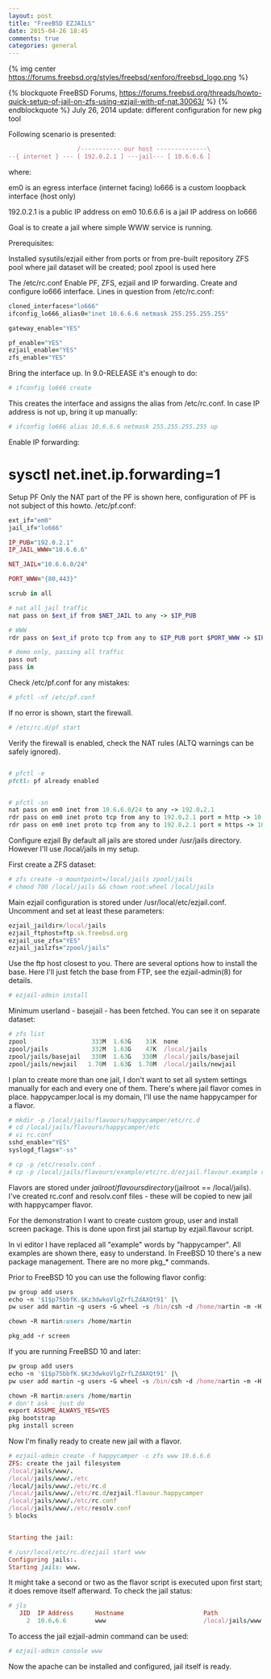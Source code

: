 ```yaml
---
layout: post
title: "FreeBSD EZJAILS"
date: 2015-04-26 18:45
comments: true
categories: general
---
```

{% img center https://forums.freebsd.org/styles/freebsd/xenforo/freebsd_logo.png %}

{% blockquote FreeBSD Forums, https://forums.freebsd.org/threads/howto-quick-setup-of-jail-on-zfs-using-ezjail-with-pf-nat.30063/ %}
{% endblockquote %}
July 26, 2014 update: different configuration for new pkg tool

Following scenario is presented: 

~~~ ruby
                   /----------- our host --------------\
--{ internet } --- [ 192.0.2.1 ] ---jail--- [ 10.6.6.6 ]

~~~

where:

em0 is an egress interface (internet facing) 
lo666 is a custom loopback interface (host only)

192.0.2.1 is a public IP address on em0
10.6.6.6 is a jail IP address on lo666

Goal is to create a jail where simple WWW service is running.

Prerequisites:

Installed sysutils/ezjail either from ports or from pre-built repository
ZFS pool where jail dataset will be created; pool zpool is used here

The /etc/rc.conf
Enable PF, ZFS, ezjail and IP forwarding. Create and configure lo666 interface. Lines in question from /etc/rc.conf:

~~~ ruby
cloned_interfaces="lo666"
ifconfig_lo666_alias0="inet 10.6.6.6 netmask 255.255.255.255"

gateway_enable="YES"

pf_enable="YES"
ezjail_enable="YES"
zfs_enable="YES"

~~~

Bring the interface up. In 9.0-RELEASE it's enough to do: 

~~~ ruby
# ifconfig lo666 create 

~~~
This creates the interface and assigns the alias from /etc/rc.conf. In case IP address is not up, bring it up manually: 

~~~ ruby
# ifconfig lo666 alias 10.6.6.6 netmask 255.255.255.255 up
~~~

Enable IP forwarding: 
# sysctl net.inet.ip.forwarding=1

Setup PF
Only the NAT part of the PF is shown here, configuration of PF is not subject of this howto. 
/etc/pf.conf:

~~~ ruby
ext_if="em0"
jail_if="lo666"

IP_PUB="192.0.2.1"
IP_JAIL_WWW="10.6.6.6"

NET_JAIL="10.6.6.0/24"

PORT_WWW="{80,443}"

scrub in all

# nat all jail traffic
nat pass on $ext_if from $NET_JAIL to any -> $IP_PUB

# WWW
rdr pass on $ext_if proto tcp from any to $IP_PUB port $PORT_WWW -> $IP_JAIL_WWW

# demo only, passing all traffic
pass out
pass in

~~~

Check /etc/pf.conf for any mistakes: 

~~~ ruby
# pfctl -nf /etc/pf.conf
~~~
If no error is shown, start the firewall. 

~~~ ruby
# /etc/rc.d/pf start

~~~
Verify the firewall is enabled, check the NAT rules (ALTQ warnings can be safely ignored). 
~~~ ruby

# pfctl -e
pfctl: pf already enabled


# pfctl -sn
nat pass on em0 inet from 10.6.6.0/24 to any -> 192.0.2.1
rdr pass on em0 inet proto tcp from any to 192.0.2.1 port = http -> 10.6.6.6
rdr pass on em0 inet proto tcp from any to 192.0.2.1 port = https -> 10.6.6.6
~~~


Configure ezjail
By default all jails are stored under /usr/jails directory. However I'll use /local/jails in my setup.

First create a ZFS dataset:

~~~ ruby
# zfs create -o mountpoint=/local/jails zpool/jails
# chmod 700 /local/jails && chown root:wheel /local/jails
~~~

Main ezjail configuration is stored under /usr/local/etc/ezjail.conf. Uncomment and set at least these parameters:

~~~ ruby
ezjail_jaildir=/local/jails
ezjail_ftphost=ftp.sk.freebsd.org
ezjail_use_zfs="YES"
ezjail_jailzfs="zpool/jails"
~~~


Use the ftp host closest to you. 
There are several options how to install the base. Here I'll just fetch the base from FTP, see the ezjail-admin(8) for details. 

~~~ ruby
# ezjail-admin install
~~~

Minimum userland - basejail - has been fetched. You can see it on separate dataset: 

~~~ ruby
# zfs list
zpool                  333M  1.63G    31K  none
zpool/jails            332M  1.63G    47K  /local/jails
zpool/jails/basejail   330M  1.63G   330M  /local/jails/basejail
zpool/jails/newjail   1.70M  1.63G  1.70M  /local/jails/newjail
~~~


I plan to create more than one jail, I don't want to set all system settings manually for each and every one of them. There's where jail flavor comes in place.
happycamper.local is my domain, I'll use the name happycamper for a flavor.

~~~ ruby
# mkdir -p /local/jails/flavours/happycamper/etc/rc.d
# cd /local/jails/flavours/happycamper/etc
# vi rc.conf
sshd_enable="YES"
syslogd_flags="-ss"

# cp -p /etc/resolv.conf .
# cp -p /local/jails/flavours/example/etc/rc.d/ezjail.flavour.example rc.d/ezjail.flavour.happycamper
~~~

Flavors are stored under $jailroot/flavours directory ($jailroot == /local/jails). I've created rc.conf and resolv.conf files - these will be copied to new jail with happycamper flavor.

For the demonstration I want to create custom group, user and install screen package. This is done upon first jail startup by ezjail.flavour script. 

In vi editor I have replaced all "example" words by "happycamper". All examples are shown there, easy to understand. In FreeBSD 10 there's a new package management. There are no more pkg_* commands. 

Prior to FreeBSD 10 you can use the following flavor config: 
~~~ ruby
pw group add users
echo -n '$1$p75bbfK.$Kz3dwkoVlgZrfLZdAXQt91' |\
pw user add martin -g users -G wheel -s /bin/csh -d /home/martin -m -H 0

chown -R martin:users /home/martin

pkg_add -r screen
~~~


If you are running FreeBSD 10 and later: 
~~~ ruby
pw group add users
echo -n '$1$p75bbfK.$Kz3dwkoVlgZrfLZdAXQt91' |\
pw user add martin -g users -G wheel -s /bin/csh -d /home/martin -m -H 0

chown -R martin:users /home/martin
# don't ask - just do
export ASSUME_ALWAYS_YES=YES
pkg bootstrap
pkg install screen
~~~

Now I'm finally ready to create new jail with a flavor. 

~~~ ruby
# ezjail-admin create -f happycamper -c zfs www 10.6.6.6
ZFS: create the jail filesystem
/local/jails/www/.
/local/jails/www/./etc
/local/jails/www/./etc/rc.d
/local/jails/www/./etc/rc.d/ezjail.flavour.happycamper
/local/jails/www/./etc/rc.conf
/local/jails/www/./etc/resolv.conf
5 blocks


Starting the jail:

# /usr/local/etc/rc.d/ezjail start www
Configuring jails:.
Starting jails: www.
~~~


It might take a second or two as the flavor script is executed upon first start; it does remove itself afterward. To check the jail status: 

~~~ ruby
# jls
   JID  IP Address      Hostname                      Path
     2  10.6.6.6        www                           /local/jails/www

~~~

To access the jail ezjail-admin command can be used:

~~~ ruby
# ezjail-admin console www
~~~

Now the apache can be installed and configured, jail itself is ready.
